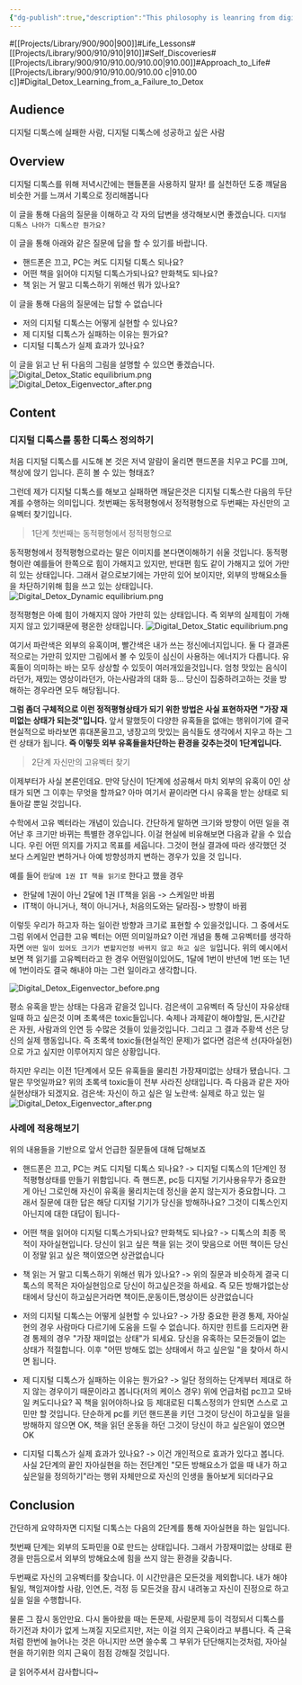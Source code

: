 ```yaml
---
{"dg-publish":true,"description":"This philosophy is leanring from digital detox, The final perpose of ditox is find and grows your own eigenvector","permalink":"/projects/library/900/910/910-00/910-00-c/","dgPassFrontmatter":true,"noteIcon":"0","created":"2024-04-23T10:23:36.398+09:00","updated":"2024-04-23T11:03:21.920+09:00"}
---
```


#[[Projects/Library/900/900\|900]]#Life_Lessons#[[Projects/Library/900/910/910\|910]]#Self_Discoveries#[[Projects/Library/900/910/910.00/910.00\|910.00]]#Approach_to_Life#[[Projects/Library/900/910/910.00/910.00 c\|910.00 c]]#Digital_Detox_Learning_from_a_Failure_to_Detox

## Audience
디지털 디톡스에 실패한 사람, 디지털 디톡스에 성공하고 싶은 사람
## Overview
디지털 디톡스를 위해 저녁시간에는 핸들폰을 사용하지 말자! 를 실천하던 도중 꺠달음 비슷한 거를 느껴서 기록으로 정리해봅니다

이 글을 통해 다음의 질문을 이해하고 각 자의 답변을 생각해보시면 좋겠습니다.
`디지털 디톡스 나아가 디톡스란 뭔가요?`

이 글을 통해 아래와 같은 질문에 답을 할 수 있기를 바랍니다.
- 핸드폰은 끄고, PC는 켜도 디지털 디톡스 되나요?
- 어떤 책을 읽어야 디지털 디톡스가되나요? 만화책도 되나요?
- 책 읽는 거 말고 디톡스하기 위해선 뭐가 있나요?


이 글을 통해 다음의 질문에는 답할 수 없습니다
- 저의 디지털 디톡스는 어떻게 실현할 수 있나요?
- 제 디지털 디톡스가 실패하는 이유는 뭔가요?
- 디지털 디톡스가 실제 효과가 있나요?


이 글을 읽고 난 뒤
다음의 그림을 설명할 수 있으면 좋겠습니다.
![Digital_Detox_Static equilibrium.png](/img/user/Excalidraw/Digital_Detox_Static%20equilibrium.png)
![Digital_Detox_Eigenvector_after.png](/img/user/Excalidraw/Digital_Detox_Eigenvector_after.png)


## Content

### 디지털 디톡스를 통한 디톡스 정의하기
처음 디지털 디톡스를 시도해 본 것은 저녁 알람이 울리면 핸드폰을 치우고 PC를 끄며, 책상에 앉기 입니다. 흔히 볼 수 있는 형태죠?

그런데 제가 디지털 디톡스를 해보고 실패하면 깨달은것은 디지털 디톡스란 다음의 두단계를 수행하는 의미입니다.
첫번째는 동적평형에서 정적평형으로
두번째는 자신만의 고유벡터 찾기입니다.


> 1단계 첫번째는 동적평형에서 정적평형으로


동적평형에서 정적평형으로라는 말은 이미지를 본다면이해하기 쉬울 것입니다.
동적평형이란 예를들어 한쪽으로 힘이 가해지고 있지만, 반대편 힘도 같이 가해지고 있어 가만히 있는 상태입니다.
그래서 겉으로보기에는 가만히 있어 보이지만, 외부의 방해요소들을 차단하기위해 힘을 쓰고 있는 상태입니다.
![Digital_Detox_Dynamic equilibrium.png](/img/user/Excalidraw/Digital_Detox_Dynamic%20equilibrium.png)



정적평형은 아예 힘이 가해지지 않아 가만히 있는 상태입니다. 즉 외부의 실제힘이 가해지지 않고 있기때문에 평온한 상태입니다.
![Digital_Detox_Static equilibrium.png](/img/user/Excalidraw/Digital_Detox_Static%20equilibrium.png)


여기서 파란색은 외부의 유혹이며, 빨간색은 내가 쓰는 정신에너지입니다.
둘 다 결과론적으로는 가만히 있지만 그림에서 볼 수 있듯이 심신이 사용하는 에너지가 다릅니다.
유혹들이 의미하는 바는 모두 상상할 수 있듯이 여러개있을것입니다. 엄청 맛있는 음식이라던가, 재밌는 영상이라던가, 아는사람과의 대화 등... 당신이 집중하려고하는 것을 방해하는 경우라면 모두 해당됩니다. 

**그럼 좀더 구체적으로 이런 정적평형상태가 되기 위한 방법은 사실 표현하자면 "가장 재미없는 상태가 되는것"입니다.**
앞서 말했듯이 다양한 유혹들을 없애는 행위이기에 결국 현실적으로 바라보면 휴대폰울끄고, 냉장고의 맛있는 음식들도 생각에서 지우고 하는 그런 상태가 됩니다.
**즉 이렇듯 외부 유혹들을차단하는 환경을 갖추는것이 1단계입니다.** 




> 2단계 자신만의 고유벡터 찾기


이제부터가 사실 본론인데요.
만약 당신이 1단계에 성공해서 마치 외부의 유혹이 0인  상태가 되면 그 이후는 무엇을 할까요? 아마 여기서 끝이라면 다시 유혹을 받는 상태로 되돌아갈 뿐일 것입니다.

수학에서 고유 벡터라는 개념이 있습니다. 간단하게 말하면 크기와 방향이 어떤 일을 겪어난 후 크기만 바뀌는 특별한 경우입니다.
이걸 현실에 비유해보면 다음과 같을 수 있습니다. 우린 어떤 의지를 가지고 목표를 세웁니다. 그것이 현실 결과에 따라 생각했던 것보다 스케일만 변하거나 아예 방향성까지 변하는 경우가 있을 것 입니다.

예를 들어 `한달에 1권 IT 책을 읽기로` 한다고 했을 경우
- 한달에 1권이 아닌 2달에 1권  IT책을 읽음 -> 스케일만 바뀜
- IT책이 아니거나, 책이 아니거나, 처음의도와는 달라짐-> 방향이 바뀜

이렇듯 우리가 하고자 하는 일이란 방향과 크기로 표현할 수 있을것입니다.
그 중에서도 그럼 위에서 언급한 고유 벡터는 어떤 의미일까요?
이런 개념을 통해 고유벡터를 생각하자면 `어떤 일이 있어도 크기가 변할지언정 바뀌지 않고 하고 싶은 일`입니다.
위의 예시에서 보면 책 읽기를 고유벡터라고 한 경우 어떤일이있어도, 1달에 1번이 반년에 1번  또는 1년에 1번이라도 결국 해내야 마는 그런 일이라고 생각합니다.


![Digital_Detox_Eigenvector_before.png](/img/user/Excalidraw/Digital_Detox_Eigenvector_before.png)


평소 유혹을 받는 상태는 다음과 같을것 입니다.
검은색이 고유벡터 즉 당신이 자유상태일때 하고 싶은것 이며
초록색은 toxic들입니다. 숙제나 과제같이 해야할일, 돈,시간같은 자원, 사람과의 인연 등 수많은 것들이 있을것입니다.
그리고 그 결과 주황색 선은 당신의 실제 행동입니다.
즉 초록색 toxic들(현실적인 문제)가 없다면 검은색 선(자아실현)으로 가고 싶지만 이루어지지 않은 상황입니다.

하지만 우리는 이전 1단계에서 모든 유혹들을 물리친 가장재미없는 상태가 됐습니다. 그 말은 무엇일까요?
위의 초록색 toxic들이 전부 사라진 상태입니다. 즉 다음과 같은 자아실현상태가 되겠지요.
검은색: 자신이 하고 싶은 일
노란색: 실제로 하고 있는 일
![Digital_Detox_Eigenvector_after.png](/img/user/Excalidraw/Digital_Detox_Eigenvector_after.png)





### 사례에 적용해보기
위의 내용들을 기반으로 앞서 언급한 질문들에 대해 답해보죠


- 핸드폰은 끄고, PC는 켜도 디지털 디톡스 되나요?
  -> 디지털 디톡스의 1단계인 정적평형상태를 만들기 위함입니다. 즉 핸드폰, pc등 디지털 기기사용유무가 중요한게 아닌 그로인해 자신이 유혹을 물리치는데 정신을 쏟지 않는지가 중요합니다. 그래서 질문에 대한 답은 해당 디지털 기기가 당신을 방해하나요? 그것이 디톡스인지 아닌지에 대한 대답이 됩니다- 


- 어떤 책을 읽어야 디지털 디톡스가되나요? 만화책도 되나요?
  -> 디톡스의 최종 목적이 자아실현입니다. 당신이 읽고 싶은 책을 읽는 것이 맞음으로 어떤 책이든 당신이 정말 읽고 싶은 책이였으면 상관없습니다
  
- 책 읽는 거 말고 디톡스하기 위해선 뭐가 있나요?
  -> 위의 질문과 비슷하게 결국 디톡스의 목적은 자아실현임으로 당신이 하고싶은것을 하세요. 즉 모든 방해가없는상태에서 당신이 하고싶은거라면 책이든,운동이든,명상이든 상관없습니다



- 저의 디지털 디톡스는 어떻게 실현할 수 있나요?
  -> 가장 중요한 환경 통제, 자아실현의 경우 사람마다 다르기에 도움을 드릴 수 없습니다. 하지만 힌트를 드리자면 환경 통제의 경우 "가장 재미없는 상태"가 되세요. 당신을 유혹하는 모든것들이 없는 상태가 적절합니다. 이후 "어떤 방해도 없는 상태에서 하고 싶은일 "을 찾아서 하시면 됩니다.
  
- 제 디지털 디톡스가 실패하는 이유는 뭔가요?
  -> 일단 정의하는 단계부터 제대로 하지 않는 경우이기 때문이라고 봅니다(저의 케이스 경우) 위에 언급처럼 pc끄고 모바일 켜도디나요? 꼭 책을 읽어야하나요 등 제대로된 디톡스정의가 안되면 스스로 고민만 할 것입니다. 단순하게 pc를 키던 핸드폰을 키던 그것이 당신이 하고싶을 일을 방해하지 않으면 OK, 책을 읽던 운동을 하던 그것이 당신이 하고 싶은일이 였으면 OK

- 디지털 디톡스가 실제 효과가 있나요?
  -> 이건 개인적으로 효과가 있다고 봅니다. 사실 2단계의 끝인 자아실현을 하는 전단계인 "모든 방해요소가 없을 때 내가 하고 싶은일을 정의하기"라는 행위 자체만으로 자신의 인생을 돌아보게 되더라구요



## Conclusion

간단하게 요약하자면 디지털 디톡스는 다음의 2단계를 통해 자아실현을 하는 일입니다.

첫번째 단계는 외부의 도파민을 0로 만드는 상태입니다. 그래서 가장재미없는 상태로 환경을 만듬으로서 외부의 방해요소에 힘을 쓰지 않는 환경을 갖춥니다.

두번째로 자신의 고유벡터를 찾습니다. 이 시간만큼은 모든것을 제외합니다. 내가 해야될일, 책임져야할 사람, 인연,돈, 걱정 등 모든것을 잠시 내려놓고 자신이 진정으로 하고싶을 일을 수행합니다.


물론 그 잠시 동안만요. 다시 돌아왔을 때는 돈문제, 사람문제 등이 걱정되서 디톡스를 하기전과 차이가 없게 느껴질 지모르지만, 저는 이걸 의지 근육이라고 부릅니다. 즉 근육처럼 한번에 늘어나는 것은 아니지만 쓰면 쓸수록 그 부위가 단단해지는것처럼, 자아실현을 하기위한 의지 근육이 점점 강해질 것입니다.


글 읽어주셔서 감사합니다~

